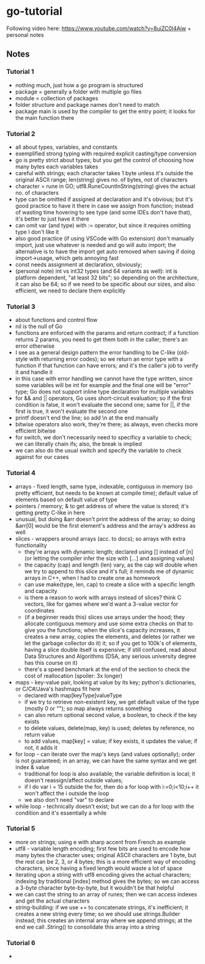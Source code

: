 # go-tutorial

Following video here: https://www.youtube.com/watch?v=8uiZC0l4Ajw + personal notes

## Notes

### Tutorial 1

- nothing much, just how a go program is structured
- package = generally a folder with multiple go files
- module = collection of packages
- folder structure and package names don't need to match
- package main is used by the compiler to get the entry point; it looks for the main function there

### Tutorial 2

- all about types, variables, and constants
- exemplified strong typing with required explicit casting/type conversion
- go is pretty strict about types; but you get the control of choosing how many bytes each variables takes
- careful with strings; each character takes 1 byte unless it's outside the original ASCII range; len(string) gives no. of bytes, not of characters
- character = rune in GO; utf8.RuneCountInString(string) gives the actual no. of characters
- type can be omitted if assigned at declaration and it's obvious; but it's good practice to have it there in case we assign from function; instead of wasting time hovering to see type (and some IDEs don't have that), it's better to just have it there
- can omit var (and type) with := operator, but since it requires omitting type I don't like it
- also good practice (if using VSCode with Go extension) don't manually import, just use whatever is needed and go will auto import; the alternative is to have the import get auto removed when saving if doing import->usage, which gets annoying fast
- const needs assignment at declaration, obviously;
- (personal note) int vs int32 types (and 64 variants as well): int is platform dependent, "at least 32 bits"; so depending on the architecture, it can also be 64; so if we need to be specific about our sizes, and also efficient, we need to declare them explicitly

### Tutorial 3

- about functions and control flow
- nil is the null of Go
- functions are enforced with the params and return contract; if a function returns 2 params, you need to get them both in the caller; there's an error otherwise
- I see as a general design pattern the error handling to be C-like (old-style with returning error codes); so we return an error type with a function if that function can have errors; and it's the caller's job to verify it and handle it
- in this case with error handling we cannot have the type written, since some variables will be int for example and the final one will be "error" type; Go does not support inline type declaration for multiple variables
- for && and || operators, Go uses short-circuit evaluation; so if the first condition is false, it won't evaluate the second one; same for ||, if the first is true, it won't evaluate the second one
- printf doesn't end the line; so add \n at the end manually
- bitwise operators also work, they're there; as always, even checks more efficient bitwise
- for switch, we don't necessarily need to specificy a variable to check; we can literally chain ifs; also, the break is implied
- we can also do the usual switch and specify the variable to check against for our cases

### Tutorial 4

- arrays - fixed length, same type, indexable, contiguous in memory (so pretty efficient, but needs to be known at compile time); default value of elements based on default value of type
- pointers / memory; & to get address of where the value is stored; it's getting pretty C-like in here
- unusual, but doing &arr doesn't print the address of the array; so doing &arr[0] would be the first element's address and the array's address as well
- slices - wrappers around arrays (acc. to docs); so arrays with extra functionality
  - they're arrays with dynamic length; declared using [] instead of [n] (or letting the compiler infer the size with [...] and assigning values)
  - the capacity (cap) and length (len) vary, as the cap will double when we try to append to this slice and it's full; it reminds me of dynamic arrays in C++, when I had to create one as homework
  - can use make(type, len, cap) to create a slice with a specific length and capacity
  - is there a reason to work with arrays instead of slices? think C vectors, like for games where we'd want a 3-value vector for coordinates
  - (if a beginner reads this) slices use arrays under the hood; they allocate contiguous memory and use some extra checks on that to give you the functions; when the slice's capacity increases, it creates a new array, copies the elements, and deletes (or rather we let the garbage collector do it) it; so if you get to 100k's of elements, having a slice double itself is expensive; if still confused, read about Data Structures and Algorithms (DSA, any serious university degree has this course on it)
  - there's a speed benchmark at the end of the section to check the cost of reallocation (spoiler: 3x longer)
- maps - key-value pair, looking at value by its key; python's dictionaries, or C/C#/Java's hashmaps fit here
  - declared with map[keyType]valueType
  - if we try to retrieve non-existent key, we get default value of the type (mostly 0 or ""); so map always returns something
  - can also return optional second value, a boolean, to check if the key exists
  - to delete values, delete(map, key) is used; deletes by reference, no return value
  - to add values, map[key] = value; if key exists, it updates the value; if not, it adds it
- for loop - can iterate over the map's keys (and values optionally); order is not guaranteed; in an array, we can have the same syntax and we get index & value
  - traditional for loop is also available; the variable definition is local; it doesn't reassign/affect outside values;
  - if I do var i = 15 outside the for, then do a for loop with i:=0;i<10;i++ it won't affect the i outside the loop
  - we also don't need "var" to declare
- while loop - technically doesn't exist; but we can do a for loop with the condition and it's essentially a while

### Tutorial 5

- more on strings; using e with sharp accent from French as example
- utf8 - variable length encoding; first few bits are used to encode how many bytes the character uses; original ASCII characters are 1 byte, but the rest can be 2, 3, or 4 bytes; this is a more efficient way of encoding characters, since having a fixed length would waste a lot of space
- iterating upon a string with utf8 encoding gives the actual characters; indexing by traditional [index] method gives the bytes; so we can access a 3-byte character byte-by-byte, but it wouldn't be that helpful
- we can cast the string to an array of runes; then we can access indexes and get the actual characters
- string-building: if we use += to concatenate strings, it's inefficient; it creates a new string every time; so we should use strings.Builder instead; this creates an internal array where we append strings; at the end we call .String() to consolidate this array into a string

### Tutorial 6

-
